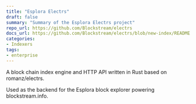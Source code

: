 ```yaml
---
title: "Esplora Electrs"
draft: false
summary: "Summary of the Esplora Electrs project"
repo_url: https://github.com/Blockstream/electrs
docs_url: https://github.com/Blockstream/electrs/blob/new-index/README.md
categories:
- Indexers
tags:
- enterprise
---
```


A block chain index engine and HTTP API written in Rust based on romanz/electrs.

Used as the backend for the Esplora block explorer powering blockstream.info.
